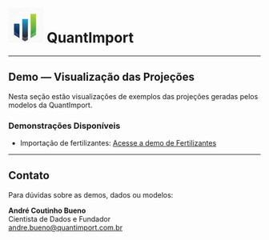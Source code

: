 # <img src="logo.png" alt="Logo QuantImport" width="70"> QuantImport

---

## Demo — Visualização das Projeções

Nesta seção estão visualizações de exemplos das projeções geradas pelos modelos da QuantImport.

### Demonstrações Disponíveis
- Importação de fertilizantes: [Acesse a demo de Fertilizantes](https://quantimportbrazil.github.io/Demo_Fertilizantes/)

---

## Contato
Para dúvidas sobre as demos, dados ou modelos:

**André Coutinho Bueno**  
Cientista de Dados e Fundador  
andre.bueno@quantimport.com.br

